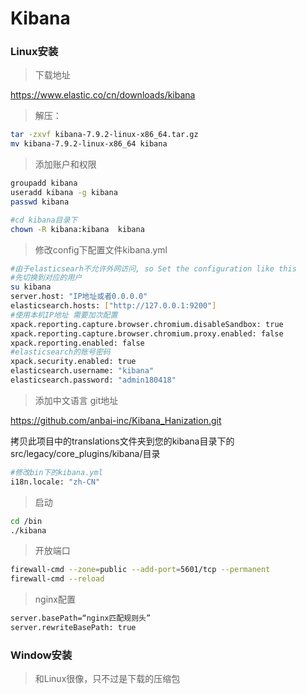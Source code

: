 # Kibana

### Linux安装

> 下载地址

https://www.elastic.co/cn/downloads/kibana

> 解压：

```bash
tar -zxvf kibana-7.9.2-linux-x86_64.tar.gz
mv kibana-7.9.2-linux-x86_64 kibana
```

> 添加账户和权限

```bash
groupadd kibana
useradd kibana -g kibana
passwd kibana

#cd kibana目录下
chown -R kibana:kibana  kibana
```

> 修改config下配置文件kibana.yml

```bash
#由于elasticsearh不允许外网访问, so Set the configuration like this
#先切换到对应的用户
su kibana
server.host: "IP地址或者0.0.0.0"
elasticsearch.hosts: ["http://127.0.0.1:9200"]
#使用本机IP地址 需要加次配置
xpack.reporting.capture.browser.chromium.disableSandbox: true
xpack.reporting.capture.browser.chromium.proxy.enabled: false
xpack.reporting.enabled: false
#elasticsearch的账号密码
xpack.security.enabled: true
elasticsearch.username: "kibana"
elasticsearch.password: "admin180418"
```

> 添加中文语言 git地址

https://github.com/anbai-inc/Kibana_Hanization.git

拷贝此项目中的translations文件夹到您的kibana目录下的src/legacy/core_plugins/kibana/目录

```bash
#修改bin下的kibana.yml
i18n.locale: "zh-CN"
```

> 启动

```bash
cd /bin
./kibana
```

> 开放端口

```bash
firewall-cmd --zone=public --add-port=5601/tcp --permanent
firewall-cmd --reload
```

> nginx配置

```bash
server.basePath=“nginx匹配规则头”
server.rewriteBasePath: true
```



### Window安装

> 和Linux很像，只不过是下载的压缩包